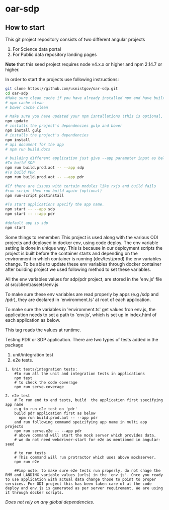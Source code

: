 # oar-sdp

## How to start
This git project repository consists of two different angular projects 
1. For Science data portal
2. For Public data repository landing pages 

**Note** that this seed project requires node v4.x.x or higher and npm 2.14.7 or higher.

In order to start the projects use following instructions:


```bash
git clone https://github.com/usnistgov/oar-sdp.git
cd oar-sdp
#Make sure clean cache if you have already installed npm and have built applications before
# npm cache clean
# bower cache clean

# Make sure you have updated your npm isntallations (this is optional, only if there is an older version of npm is running)
npm update
# installs the project's dependencies gulp and bower
npm install gulp 
# installs the project's dependencies
npm install
# api document for the app
# npm run build.docs

# building different application just give --app parameter input as below
#To build SDP
npm run build.prod.aot -- --app sdp
#To build PDR
npm run build.prod.aot -- --app pdr

#If there are issues with certain modules like rxjs and build fails
#run-script then run build again (optional)
npm run-script postinstall  

#To start applications specify the app name. 
npm start -- --app sdp
npm start -- --app pdr

#default app is sdp
npm start
```

Some things to remember:
This project is used along with the various ODI projects and deployed in docker env, using code deploy. The env variable setting is done in unique way. This is because in our deployment scripts the project is built before the container starts and depending on the environment in which container is running (dev/test/prod) the env variables change. 
To be able to update these env variables through docker container after building project we used following method to set these variables.

 All the env variables values for sdp/pdr project, are stored in the 'env.js' file at src/client/assets/env.js

 To make sure these env variables are read properly by apps (e.g /sdp and /pdr), they are declared in 'environment.ts' at root of each application.

 To make sure the variables in 'environment.ts' get values fron env.js, the application needs to set a path to 'env.js', which is set up in index.html of each application as below.
 
 <script src="assets/env.js"></script> 
 This tag reads the values at runtime.


Testing PDR or SDP application.
There are two types of tests added in the package 
1. unit/integration test
2. e2e tests.
```
1. Unit tests/integration tests:
    #to run all the unit and integration tests in applications
    npm test
    # to check the code coverage
    npm run serve.coverage

2. e2e test
    # To run end to end tests, build  the application first specifying app name 
    e.g to run e2e test on 'pdr' 
    build pdr application first as below
      npm run build.prod.aot -- --app pdr
    and run following command speicifying app name in multi app projects
    npm run serve.e2e -- --app pdr
    # above command will start the mock server which provides data.
    # we do not need webdriver-start for e2e as mentioned in angular-seed

    # to run tests
    # This command will run protractor which uses above mockserver.
    npm run e2e

    ##imp note: to make sure e2e tests run properly, do not chage the RMM and LANDING variable values (urls) in the 'env.js'. Once you ready to use application with actual data change those to point to proper services. For ODI project this has been taken care of at the code deploy and env.js is generated as per server requirement. We are using it through docker scripts.
```
_Does not rely on any global dependencies._
